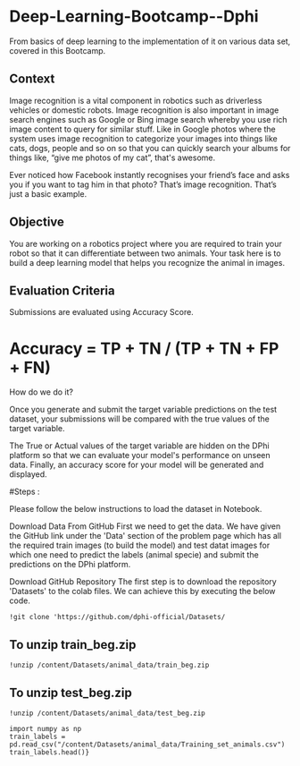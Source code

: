 # Deep-Learning-Bootcamp--Dphi
From basics of deep learning to the implementation of it on various data set, covered in this Bootcamp.

## Context
Image recognition is a vital component in robotics such as driverless vehicles or domestic robots. Image recognition is also important in image search engines such as Google or Bing image search whereby you use rich image content to query for similar stuff. Like in Google photos where the system uses image recognition to categorize your images into things like cats, dogs, people and so on so that you can quickly search your albums for things like, “give me photos of my cat”, that's awesome.

Ever noticed how Facebook instantly recognises your friend’s face and asks you if you want to tag him in that photo? That’s image recognition. That’s just a basic example.

## Objective
You are working on a robotics project where you are required to train your robot so that it can differentiate between two animals. Your task here is to build a deep learning model that helps you recognize the animal in images.

## Evaluation Criteria
Submissions are evaluated using Accuracy Score.

 
# Accuracy = TP + TN / (TP + TN + FP + FN)


How do we do it? 

Once you generate and submit the target variable predictions on the test dataset, your submissions will be compared with the true values of the target variable. 

The True or Actual values of the target variable are hidden on the DPhi platform so that we can evaluate your model's performance on unseen data. Finally, an accuracy score for your model will be generated and displayed.


#Steps : 

Please follow the below instructions to load the dataset in Notebook.

Download Data From GitHub
First we need to get the data. We have given the GitHub link under the 'Data' section of the problem page which has all the required train images (to build the model) and test datat images for which one need to predict the labels (animal specie) and submit the predictions on the DPhi platform.

Download GitHub Repository
The first step is to download the repository 'Datasets' to the colab files. We can achieve this by executing the below code.

`!git clone 'https://github.com/dphi-official/Datasets/`

## To unzip train_beg.zip
`!unzip /content/Datasets/animal_data/train_beg.zip` 

## To unzip test_beg.zip
`!unzip /content/Datasets/animal_data/test_beg.zip`

```{python} {import pandas as pd
import numpy as np
train_labels = pd.read_csv("/content/Datasets/animal_data/Training_set_animals.csv")
train_labels.head()}
